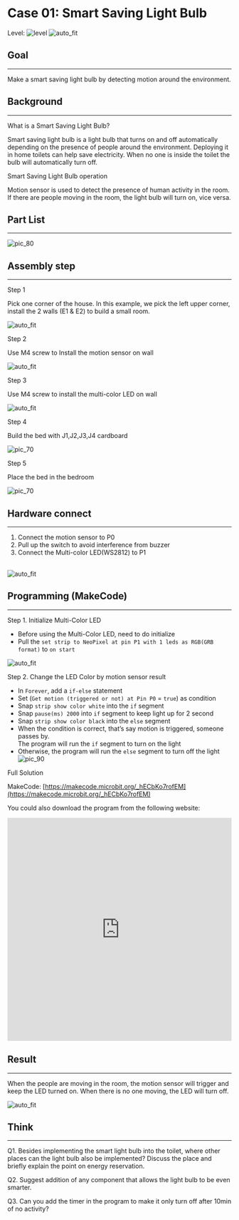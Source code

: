 # Case 01: Smart Saving Light Bulb

Level: ![level](images/level1.png)
![auto_fit](images/Case1/intro.png)<P>


## Goal
<HR>
Make a smart saving light bulb by detecting motion around the environment.<P>

## Background
<HR>
<span id="subtitle">What is a Smart Saving Light Bulb?</span><P>

Smart saving light bulb is a light bulb that turns on and off automatically depending on the presence of people around the environment. Deploying it in home toilets can help save electricity. When no one is inside the toilet the bulb will automatically turn off.<P>

<span id="subtitle">Smart Saving Light Bulb operation</span><P>

Motion sensor is used to detect the presence of human activity in the room. If there are people moving in the room, the light bulb will turn on, vice versa.<BR>

## Part List
<HR>

![pic_80](images/Case1/Case1_parts.png)<P>


## Assembly step
<HR>

<span id="subtitle">Step 1</span><BR><P>
 Pick one corner of the house. In this example, we pick the left upper corner, install the 2 walls (E1 & E2) to build a small room.<BR><P>
![auto_fit](images/Case1/Case1_ass1.png)<P>
<span id="subtitle">Step 2</span><BR><P>
Use M4 screw to Install the motion sensor on wall<BR><P>
![auto_fit](images/Case1/Case1_ass2.png)<P>
<span id="subtitle">Step 3</span><BR><P>
Use M4 screw to install the multi-color LED on wall<BR><P>
![auto_fit](images/Case1/Case1_ass3.png)<P>
<span id="subtitle">Step 4</span><BR><P>
Build the bed with J1,J2,J3,J4 cardboard<BR><P>
![pic_70](images/Case1/Case1_ass4.png)<P>
<span id="subtitle">Step 5</span><BR><P>
Place the bed in the bedroom<BR><P>
![pic_70](images/Case1/Case1_ass5.png)<P>




## Hardware connect
<HR>

1. Connect the motion sensor to P0<BR>
2. Pull up the switch to avoid interference from buzzer<BR>
3. Connect the Multi-color LED(WS2812) to P1<BR>

<BR>![auto_fit](images/Case1/Case1_hardware.png)
<P>

## Programming (MakeCode)
<HR>

<span id="subtitle">Step 1. Initialize Multi-Color LED</span><BR><P>
* Before using the Multi-Color LED, need to do initialize
* Pull the `set strip to NeoPixel at pin P1 with 1 leds as RGB(GRB format)` to `on start`

![auto_fit](images/Case1/Case1_p1.png)<P>

<span id="subtitle">Step 2. Change the LED Color by motion sensor result</span><BR><P> 
* In `Forever`, add a `if-else` statement
* Set (`Get motion (triggered or not) at Pin P0` = `true`) as condition
* Snap `strip show color white` into the `if` segment
* Snap `pause(ms) 2000` into `if` segment to keep light up for 2 second
* Snap `strip show color black` into the `else` segment
* When the condition is correct, that’s say motion is triggered, someone passes by.<BR>The program will run the `if` segment to turn on the light
* Otherwise, the program will run the `else` segment to turn off the light
![pic_90](images/Case1/Case1_p2.png)<P>

<span id="subtitle">Full Solution<BR><P>
MakeCode: [https://makecode.microbit.org/_hECbKo7rofEM](https://makecode.microbit.org/_hECbKo7rofEM)<BR><P>
You could also download the program from the following website:<BR>
<iframe src="https://makecode.microbit.org/#pub:_hECbKo7rofEM" width="100%" height="500" frameborder="0"></iframe>

<P>

## Result
<HR>

When the people are moving in the room, the motion sensor will trigger and keep the LED turned on. When there is no one moving, the LED will turn off.<BR><P>
![auto_fit](images/Case1/Case1_result.png)<P>

## Think
<HR> 

Q1. Besides implementing the smart light bulb into the toilet, where other places can the light bulb also be implemented? Discuss the place and briefly explain the point on energy reservation.<BR><P>
Q2. Suggest addition of any component that allows the light bulb to be even smarter.
<BR><P>
Q3. Can you add the timer in the program to make it only turn off after 10min of no activity? <BR><P>